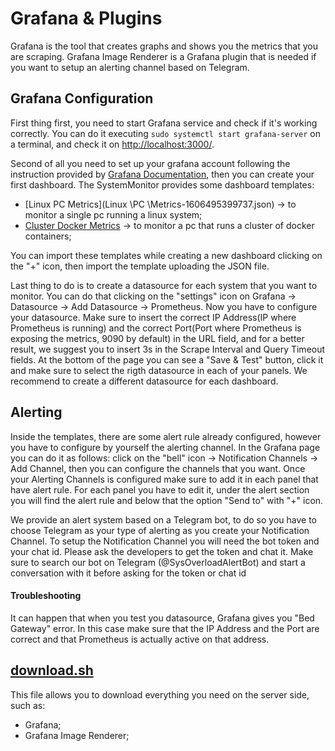 # Grafana & Plugins
Grafana is the tool that creates graphs and shows you the metrics that you are scraping.
Grafana Image Renderer is a Grafana plugin that is needed if you want to setup an alerting channel based on Telegram.

## Grafana Configuration
First thing first, you need to start Grafana service and check if it's working correctly.
You can do it executing ```sudo systemctl start grafana-server``` on a terminal, and check it on [http://localhost:3000/](http://localhost:3000/).

Second of all you need to set up your grafana account following the instruction provided by [Grafana Documentation](https://grafana.com/docs/grafana/latest/getting-started/getting-started/), then you can create your first dashboard.
The SystemMonitor provides some dashboard templates: 
- [Linux PC Metrics](Linux \PC \Metrics-1606495399737.json) -> to monitor a single pc running a linux system;
- [Cluster Docker Metrics](https://github.com/Nitchbit/Tumino-Sergi/blob/main/SystemMonitor/Server/Cluster%20Docker%20Metrics-1606495389137.json) -> to monitor a pc that runs a cluster of docker containers;

You can import these templates while creating a new dashboard clicking on the "+" icon, then import the template uploading the JSON file.

Last thing to do is to create a datasource for each system that you want to monitor. You can do that clicking on the "settings" icon on Grafana -> Datasource -> Add Datasource -> Prometheus. Now you have to configure your datasource.
Make sure to insert the correct IP Address(IP where Prometheus is running) and the correct Port(Port where Prometheus is exposing the metrics, 9090 by default) in the URL field, and for a better result, we suggest you to insert 3s in the Scrape Interval and Query Timeout fields.
At the bottom of the page you can see a "Save & Test" button, click it and make sure to select the rigth datasource in each of your panels.
We recommend to create a different datasource for each dashboard.

## Alerting
Inside the templates, there are some alert rule already configured, however you have to configure by yourself the alerting channel.
In the Grafana page you can do it as follows: click on the "bell" icon -> Notification Channels -> Add Channel, then you can configure the channels that you want. Once your Alerting Channels is configured make sure to add it in each panel that have alert rule. For each panel you have to edit it, under the alert section you will find the alert rule and below that the option "Send to" with "+" icon.

We provide an alert system based on a Telegram bot, to do so you have to choose Telegram as your type of alerting as you create your Notification Channel.
To setup the Notification Channel you will need the bot token and your chat id.
Please ask the developers to get the token and chat it. Make sure to search our bot on Telegram (@SysOverloadAlertBot) and start a conversation with it before asking for the token or chat id

#### Troubleshooting
It can happen that when you test you datasource, Grafana gives you "Bed Gateway" error. In this case make sure that the IP Address and the Port are correct and that Prometheus is actually active on that address.

## [download.sh](download.sh)

This file allows you to download everything you need on the server side, such as:
- Grafana;
- Grafana Image Renderer;
